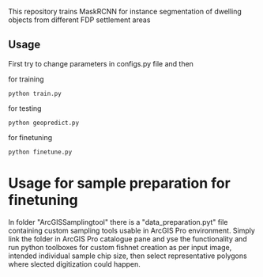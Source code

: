 This repository trains MaskRCNN for instance segmentation of dwelling objects from different FDP settlement areas

## Usage 
First try to change parameters in configs.py file and then 

for training


```python train.py```

for testing

```python geopredict.py```

for finetuning

```python finetune.py ```

# Usage for sample preparation for finetuning

In folder "ArcGISSamplingtool" there is a "data_preparation.pyt" file containing custom sampling tools usable in ArcGIS Pro environment. Simply link the folder in ArcGIS Pro catalogue pane and yse the functionality and run python toolboxes for custom fishnet creation as per input image, intended individual sample chip size, then select representative polygons where slected digitization could happen. 
